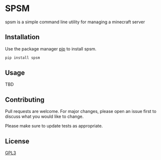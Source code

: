 # SPSM

spsm is a simple command line utility for managing a minecraft server

## Installation

Use the package manager [pip](https://pip.pypa.io/en/stable/) to install spsm.

```bash
pip install spsm
```

## Usage

TBD

## Contributing

Pull requests are welcome. For major changes, please open an issue first
to discuss what you would like to change.

Please make sure to update tests as appropriate.

## License

[GPL3](https://www.gnu.org/licenses/gpl-3.0.en.html)
